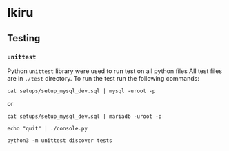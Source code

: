 # Ikiru

## Testing

### `unittest`
Python `unittest` library were used to run test on all python files
All test files are in `./test` directory.
To run the test
run the following commands:
```
cat setups/setup_mysql_dev.sql | mysql -uroot -p
```
or 
```
cat setups/setup_mysql_dev.sql | mariadb -uroot -p
```
```
echo "quit" | ./console.py
```
```
python3 -m unittest discover tests
```
